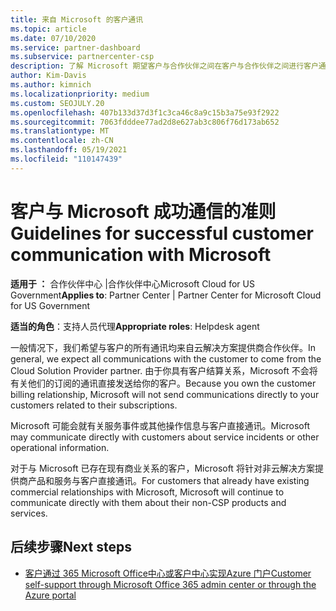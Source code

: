 ```yaml
---
title: 来自 Microsoft 的客户通讯
ms.topic: article
ms.date: 07/10/2020
ms.service: partner-dashboard
ms.subservice: partnercenter-csp
description: 了解 Microsoft 期望客户与合作伙伴之间在客户与合作伙伴之间进行客户通信云解决方案提供商计划。
author: Kim-Davis
ms.author: kimnich
ms.localizationpriority: medium
ms.custom: SEOJULY.20
ms.openlocfilehash: 407b133d37d3f1c3ca46c8a9c15b3a75e93f2922
ms.sourcegitcommit: 7063fdddee77ad2d8e627ab3c806f76d173ab652
ms.translationtype: MT
ms.contentlocale: zh-CN
ms.lasthandoff: 05/19/2021
ms.locfileid: "110147439"
---
```

# <a name="guidelines-for-successful-customer-communication-with-microsoft"></a><span data-ttu-id="9f496-103">客户与 Microsoft 成功通信的准则</span><span class="sxs-lookup"><span data-stu-id="9f496-103">Guidelines for successful customer communication with Microsoft</span></span>

<span data-ttu-id="9f496-104">**适用于 ：** 合作伙伴中心 |合作伙伴中心Microsoft Cloud for US Government</span><span class="sxs-lookup"><span data-stu-id="9f496-104">**Applies to**: Partner Center | Partner Center for Microsoft Cloud for US Government</span></span>

<span data-ttu-id="9f496-105">**适当的角色**：支持人员代理</span><span class="sxs-lookup"><span data-stu-id="9f496-105">**Appropriate roles**: Helpdesk agent</span></span>

<span data-ttu-id="9f496-106">一般情况下，我们希望与客户的所有通讯均来自云解决方案提供商合作伙伴。</span><span class="sxs-lookup"><span data-stu-id="9f496-106">In general, we expect all communications with the customer to come from the Cloud Solution Provider partner.</span></span> <span data-ttu-id="9f496-107">由于你具有客户结算关系，Microsoft 不会将有关他们的订阅的通讯直接发送给你的客户。</span><span class="sxs-lookup"><span data-stu-id="9f496-107">Because you own the customer billing relationship, Microsoft will not send communications directly to your customers related to their subscriptions.</span></span>

<span data-ttu-id="9f496-108">Microsoft 可能会就有关服务事件或其他操作信息与客户直接通讯。</span><span class="sxs-lookup"><span data-stu-id="9f496-108">Microsoft may communicate directly with customers about service incidents or other operational information.</span></span>

<span data-ttu-id="9f496-109">对于与 Microsoft 已存在现有商业关系的客户，Microsoft 将针对非云解决方案提供商产品和服务与客户直接通讯。</span><span class="sxs-lookup"><span data-stu-id="9f496-109">For customers that already have existing commercial relationships with Microsoft, Microsoft will continue to communicate directly with them about their non-CSP products and services.</span></span>

## <a name="next-steps"></a><span data-ttu-id="9f496-110">后续步骤</span><span class="sxs-lookup"><span data-stu-id="9f496-110">Next steps</span></span>

- [<span data-ttu-id="9f496-111">客户通过 365 Microsoft Office中心或客户中心实现Azure 门户</span><span class="sxs-lookup"><span data-stu-id="9f496-111">Customer self-support through Microsoft Office 365 admin center or through the Azure portal</span></span>](customer-self-support.md)